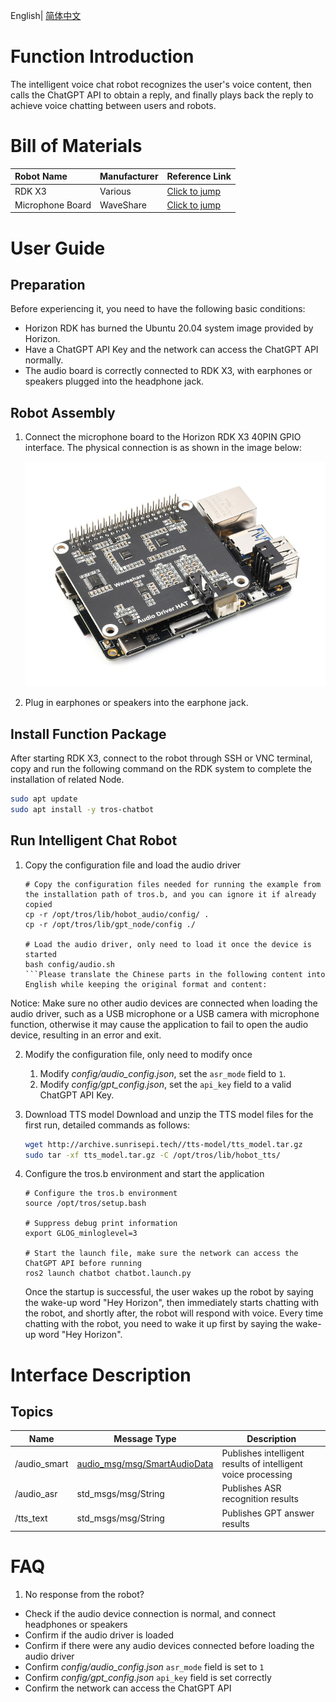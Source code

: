 English| [简体中文](./README_cn.md)

# Function Introduction

The intelligent voice chat robot recognizes the user's voice content, then calls the ChatGPT API to obtain a reply, and finally plays back the reply to achieve voice chatting between users and robots.

# Bill of Materials

| Robot Name | Manufacturer | Reference Link                                                   |
| :--------- | ----------- | --------------------------------------------------------------- |
| RDK X3     | Various     | [Click to jump](https://developer.horizon.cc/rdkx3)                  |
| Microphone Board   | WaveShare | [Click to jump](https://www.waveshare.net/shop/Audio-Driver-HAT.htm) |

# User Guide

## Preparation

Before experiencing it, you need to have the following basic conditions:

- Horizon RDK has burned the Ubuntu 20.04 system image provided by Horizon.
- Have a ChatGPT API Key and the network can access the ChatGPT API normally.
- The audio board is correctly connected to RDK X3, with earphones or speakers plugged into the headphone jack.

## Robot Assembly

1. Connect the microphone board to the Horizon RDK X3 40PIN GPIO interface. The physical connection is as shown in the image below:

    ![circle_mic_full](./imgs/circle_mic_full.png)

2. Plug in earphones or speakers into the earphone jack.

## Install Function Package

After starting RDK X3, connect to the robot through SSH or VNC terminal, copy and run the following command on the RDK system to complete the installation of related Node.

```bash
sudo apt update
sudo apt install -y tros-chatbot
```

## Run Intelligent Chat Robot

1. Copy the configuration file and load the audio driver

    ```shell
    # Copy the configuration files needed for running the example from the installation path of tros.b, and you can ignore it if already copied
    cp -r /opt/tros/lib/hobot_audio/config/ .
    cp -r /opt/tros/lib/gpt_node/config ./

    # Load the audio driver, only need to load it once the device is started
    bash config/audio.sh
    ```Please translate the Chinese parts in the following content into English while keeping the original format and content:

Notice: Make sure no other audio devices are connected when loading the audio driver, such as a USB microphone or a USB camera with microphone function, otherwise it may cause the application to fail to open the audio device, resulting in an error and exit.

2. Modify the configuration file, only need to modify once
   1. Modify *config/audio_config.json*, set the `asr_mode` field to `1`.
   2. Modify *config/gpt_config.json*, set the `api_key` field to a valid ChatGPT API Key.

3. Download TTS model
    Download and unzip the TTS model files for the first run, detailed commands as follows:

    ```bash
    wget http://archive.sunrisepi.tech//tts-model/tts_model.tar.gz
    sudo tar -xf tts_model.tar.gz -C /opt/tros/lib/hobot_tts/
    ```

4. Configure the tros.b environment and start the application
  
    ```shell
    # Configure the tros.b environment
    source /opt/tros/setup.bash

    # Suppress debug print information
    export GLOG_minloglevel=3

    # Start the launch file, make sure the network can access the ChatGPT API before running
    ros2 launch chatbot chatbot.launch.py
    ```

    Once the startup is successful, the user wakes up the robot by saying the wake-up word "Hey Horizon", then immediately starts chatting with the robot, and shortly after, the robot will respond with voice. Every time chatting with the robot, you need to wake it up first by saying the wake-up word "Hey Horizon".

# Interface Description

## Topics

| Name         | Message Type                                                                                                               | Description                                                                                                                  |
| ------------ | --------------------------------------------------------------------------------------------------------------------------- | ---------------------------------------------------------------------------------------------------------------------------- |
| /audio_smart | [audio_msg/msg/SmartAudioData](https://github.com/HorizonRDK/hobot_msgs/blob/develop/audio_msg/msg/SmartAudioData.msg)   | Publishes intelligent results of intelligent voice processing                                                                 |
| /audio_asr   | std_msgs/msg/String                                                                                                        | Publishes ASR recognition results                                                                                             |
| /tts_text    | std_msgs/msg/String                                                                                                        | Publishes GPT answer results                                                                                                  |

# FAQ

1. No response from the robot?

- Check if the audio device connection is normal, and connect headphones or speakers
- Confirm if the audio driver is loaded
- Confirm if there were any audio devices connected before loading the audio driver
- Confirm *config/audio_config.json* `asr_mode` field is set to `1`
- Confirm *config/gpt_config.json* `api_key` field is set correctly
- Confirm the network can access the ChatGPT API